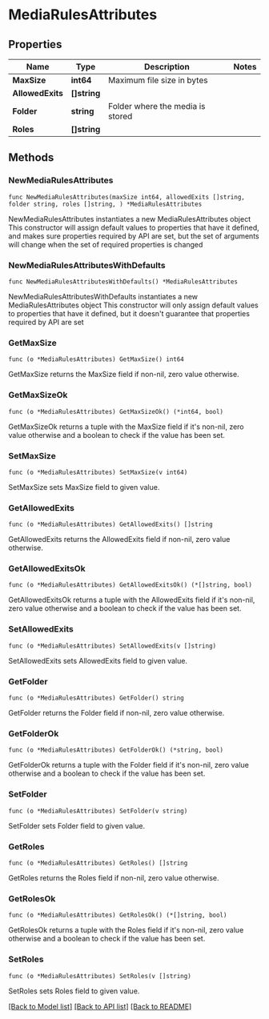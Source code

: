 # MediaRulesAttributes

## Properties

Name | Type | Description | Notes
------------ | ------------- | ------------- | -------------
**MaxSize** | **int64** | Maximum file size in bytes | 
**AllowedExits** | **[]string** |  | 
**Folder** | **string** | Folder where the media is stored | 
**Roles** | **[]string** |  | 

## Methods

### NewMediaRulesAttributes

`func NewMediaRulesAttributes(maxSize int64, allowedExits []string, folder string, roles []string, ) *MediaRulesAttributes`

NewMediaRulesAttributes instantiates a new MediaRulesAttributes object
This constructor will assign default values to properties that have it defined,
and makes sure properties required by API are set, but the set of arguments
will change when the set of required properties is changed

### NewMediaRulesAttributesWithDefaults

`func NewMediaRulesAttributesWithDefaults() *MediaRulesAttributes`

NewMediaRulesAttributesWithDefaults instantiates a new MediaRulesAttributes object
This constructor will only assign default values to properties that have it defined,
but it doesn't guarantee that properties required by API are set

### GetMaxSize

`func (o *MediaRulesAttributes) GetMaxSize() int64`

GetMaxSize returns the MaxSize field if non-nil, zero value otherwise.

### GetMaxSizeOk

`func (o *MediaRulesAttributes) GetMaxSizeOk() (*int64, bool)`

GetMaxSizeOk returns a tuple with the MaxSize field if it's non-nil, zero value otherwise
and a boolean to check if the value has been set.

### SetMaxSize

`func (o *MediaRulesAttributes) SetMaxSize(v int64)`

SetMaxSize sets MaxSize field to given value.


### GetAllowedExits

`func (o *MediaRulesAttributes) GetAllowedExits() []string`

GetAllowedExits returns the AllowedExits field if non-nil, zero value otherwise.

### GetAllowedExitsOk

`func (o *MediaRulesAttributes) GetAllowedExitsOk() (*[]string, bool)`

GetAllowedExitsOk returns a tuple with the AllowedExits field if it's non-nil, zero value otherwise
and a boolean to check if the value has been set.

### SetAllowedExits

`func (o *MediaRulesAttributes) SetAllowedExits(v []string)`

SetAllowedExits sets AllowedExits field to given value.


### GetFolder

`func (o *MediaRulesAttributes) GetFolder() string`

GetFolder returns the Folder field if non-nil, zero value otherwise.

### GetFolderOk

`func (o *MediaRulesAttributes) GetFolderOk() (*string, bool)`

GetFolderOk returns a tuple with the Folder field if it's non-nil, zero value otherwise
and a boolean to check if the value has been set.

### SetFolder

`func (o *MediaRulesAttributes) SetFolder(v string)`

SetFolder sets Folder field to given value.


### GetRoles

`func (o *MediaRulesAttributes) GetRoles() []string`

GetRoles returns the Roles field if non-nil, zero value otherwise.

### GetRolesOk

`func (o *MediaRulesAttributes) GetRolesOk() (*[]string, bool)`

GetRolesOk returns a tuple with the Roles field if it's non-nil, zero value otherwise
and a boolean to check if the value has been set.

### SetRoles

`func (o *MediaRulesAttributes) SetRoles(v []string)`

SetRoles sets Roles field to given value.



[[Back to Model list]](../README.md#documentation-for-models) [[Back to API list]](../README.md#documentation-for-api-endpoints) [[Back to README]](../README.md)


